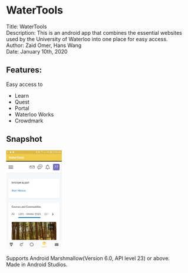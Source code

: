 # WaterTools
Title: WaterTools<br>
Description: This is an android app that combines the essential websites used by the University of Waterloo into one place for easy access.<br>
Author: Zaid Omer, Hans Wang<br>
Date: January 10th, 2020<br>

<h2>Features:</h2>
Easy access to<br>
<ul>
  <li>Learn</li>
  <li>Quest</li>
  <li>Portal</li>
  <li>Waterloo Works</li>
  <li>Crowdmark</li>
</ul>

<h2>Snapshot</h2>
<img src="WaterTools release 1.0/release_graphics/phone_learn.jpg" alt="learn" width="30%" height="30%">

Supports Android Marshmallow(Version 6.0, API level 23) or above.<br>
Made in Android Studios.<br>
